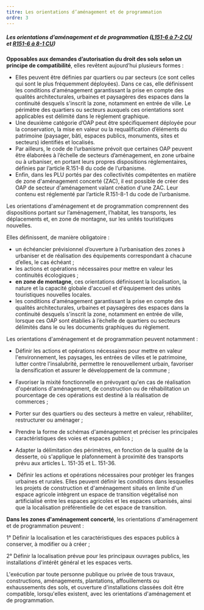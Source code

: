 ```yaml
---
titre: Les orientations d’aménagement et de programmation
ordre: 3
---
```


##### Les orientations d’aménagement et de programmation ([L151-6 à 7-2 CU](https://www.legifrance.gouv.fr/codes/section_lc/LEGITEXT000006074075/LEGISCTA000031211161/#LEGISCTA000031211912) et [R151-6 à 8-1 CU](https://www.legifrance.gouv.fr/codes/section_lc/LEGITEXT000006074075/LEGISCTA000031719991/#LEGISCTA000031720647))

**Opposables aux demandes d’autorisation du droit des sols selon un principe de compatibilité**, elles revêtent aujourd’hui plusieurs formes :

- Elles peuvent être définies par quartiers ou par secteurs (ce sont celles qui sont le plus fréquemment déployées). Dans ce cas, elle définissent les conditions d'aménagement garantissant la prise en compte des qualités architecturales, urbaines et paysagères des espaces dans la continuité desquels s'inscrit la zone, notamment en entrée de ville. Le périmètre des quartiers ou secteurs auxquels ces orientations sont applicables est délimité dans le règlement graphique.
- Une deuxième catégorie d’OAP peut être spécifiquement déployée pour la conservation, la mise en valeur ou la requalification d’éléments du patrimoine (paysager, bâti, espaces publics, monuments, sites et secteurs) identifiés et localisés.
- Par ailleurs, le code de l’urbanisme prévoit que certaines OAP peuvent être élaborées à l’échelle de secteurs d’aménagement, en zone urbaine ou à urbaniser, en portant leurs propres dispositions réglementaires, définies par l’article R.151-8 du code de l’urbanisme. 
- Enfin, dans les PLU portés par des collectivités compétentes en matière de zone d'aménagement concerté (ZAC), il est possible de créer des OAP de secteur d'aménagement valant création d'une ZAC. Leur contenu est réglementé par l’article R.151-8-1 du code de l’urbanisme.

Les orientations d'aménagement et de programmation comprennent des dispositions portant sur l’aménagement, l’habitat, les transports, les déplacements et, en zone de montagne, sur les unités touristiques nouvelles. 

Elles définissent, de manière obligatoire :
- un échéancier prévisionnel d’ouverture à l’urbanisation des zones à urbaniser et de réalisation des équipements correspondant à chacune d’elles, le cas échéant ;
-  les actions et opérations nécessaires pour mettre en valeur les continuités écologiques ;
- **en zone de montagne**, ces orientations définissent la localisation, la nature et la capacité globale d'accueil et d'équipement des unités touristiques nouvelles locales.
- les conditions d'aménagement garantissant la prise en compte des qualités architecturales, urbaines et paysagères des espaces dans la continuité desquels s'inscrit la zone, notamment en entrée de ville, lorsque ces OAP sont établies à l’échelle de quartiers ou secteurs délimités dans le ou les documents graphiques du règlement.

Les orientations d'aménagement et de programmation peuvent notamment :

- Définir les actions et opérations nécessaires pour mettre en valeur l'environnement, les paysages, les entrées de villes et le patrimoine, lutter contre l'insalubrité, permettre le renouvellement urbain, favoriser la densification et assurer le développement de la commune ;

- Favoriser la mixité fonctionnelle en prévoyant qu'en cas de réalisation d'opérations d'aménagement, de construction ou de réhabilitation un pourcentage de ces opérations est destiné à la réalisation de commerces ;

- Porter sur des quartiers ou des secteurs à mettre en valeur, réhabiliter, restructurer ou aménager ;

-  Prendre la forme de schémas d'aménagement et préciser les principales caractéristiques des voies et espaces publics ;

- Adapter la délimitation des périmètres, en fonction de la qualité de la desserte, où s'applique le plafonnement à proximité des transports prévu aux articles L. 151-35 et L. 151-36.
-  Définir les actions et opérations nécessaires pour protéger les franges urbaines et rurales. Elles peuvent définir les conditions dans lesquelles les projets de construction et d'aménagement situés en limite d'un espace agricole intègrent un espace de transition végétalisé non artificialisé entre les espaces agricoles et les espaces urbanisés, ainsi que la localisation préférentielle de cet espace de transition.



**Dans les zones d'aménagement concerté**, les orientations d'aménagement et de programmation peuvent :

1° Définir la localisation et les caractéristiques des espaces publics à conserver, à modifier ou à créer ;

2° Définir la localisation prévue pour les principaux ouvrages publics, les installations d'intérêt général et les espaces verts.

L'exécution par toute personne publique ou privée de tous travaux, constructions, aménagements, plantations, affouillements ou exhaussements des sols, et ouverture d'installations classées doit être compatible, lorsqu'elles existent, avec les orientations d'aménagement et de programmation.

